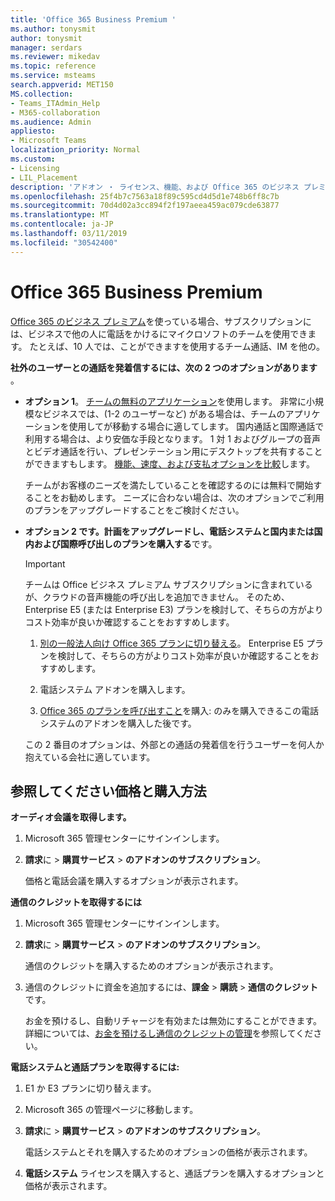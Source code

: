 ```yaml
---
title: 'Office 365 Business Premium '
ms.author: tonysmit
author: tonysmit
manager: serdars
ms.reviewer: mikedav
ms.topic: reference
ms.service: msteams
search.appverid: MET150
MS.collection:
- Teams_ITAdmin_Help
- M365-collaboration
ms.audience: Admin
appliesto:
- Microsoft Teams
localization_priority: Normal
ms.custom:
- Licensing
- LIL_Placement
description: 'アドオン ・ ライセンス、機能、および Office 365 のビジネス プレミアム プランを購入する方法について説明します。 '
ms.openlocfilehash: 25f4b7c7563a18f89c595cd4d5d1e748b6ff8c7b
ms.sourcegitcommit: 70d4d02a3cc894f2f197aeea459ac079cde63877
ms.translationtype: MT
ms.contentlocale: ja-JP
ms.lasthandoff: 03/11/2019
ms.locfileid: "30542400"
---
```

# <a name="office-365-business-premium"></a>Office 365 Business Premium

[Office 365 のビジネス プレミアム](https://products.office.com/en/business/office-365-business-premium)を使っている場合、サブスクリプションには、ビジネスで他の人に電話をかけるにマイクロソフトのチームを使用できます。 たとえば、10 人では、ことができますを使用するチーム通話、IM を他の。

**社外のユーザーとの通話を発着信するには、次の 2 つのオプションがあります** 。

- **オプション 1**。 [チームの無料のアプリケーション](https://products.office.com/microsoft-teams/free)を使用します。 非常に小規模なビジネスでは、(1-2 のユーザーなど) がある場合は、チームのアプリケーションを使用してが移動する場合に適してします。 国内通話と国際通話で利用する場合は、より安価な手段となります。 1 対 1 およびグループの音声とビデオ通話を行い、プレゼンテーション用にデスクトップを共有することができますもします。 [機能、速度、および支払オプションを比較](https://products.office.com/microsoft-teams/free)します。

     チームがお客様のニーズを満たしていることを確認するのには無料で開始することをお勧めします。 ニーズに合わない場合は、次のオプションでご利用のプランをアップグレードすることをご検討ください。

- **オプション 2 です。計画をアップグレードし、電話システムと国内または国内および国際呼び出しのプランを購入する**です。

    > [!Important]
    > チームは Office ビジネス プレミアム サブスクリプションに含まれているが、クラウドの音声機能の呼び出しを追加できません。 そのため、Enterprise E5 (または Enterprise E3) プランを検討して、そちらの方がよりコスト効率が良いか確認することをおすすめします。

    1. [別の一般法人向け Office 365 プランに切り替える](https://support.office.com/article/73318661-8f33-478b-bcc7-fb8d69dbb22a)。 Enterprise E5 プランを検討して、そちらの方がよりコスト効率が良いか確認することをおすすめします。

    2. 電話システム アドオンを購入します。
    
    3. [Office 365 のプランを呼び出すこと](../calling-plans-for-office-365.md)を購入: のみを購入できるこの電話システムのアドオンを購入した後です。
    
    この 2 番目のオプションは、外部との通話の発着信を行うユーザーを何人か抱えている会社に適しています。

## <a name="how-to-see-prices-and-buy"></a>参照してください価格と購入方法
<a name="bkmk_buypremium"> </a>

 **オーディオ会議を取得します。**

1. Microsoft 365 管理センターにサインインします。

2. **請求**に > **購買サービス** > **のアドオンのサブスクリプション**。

   価格と電話会議を購入するオプションが表示されます。

**通信のクレジットを取得するには**

1. Microsoft 365 管理センターにサインインします。

2. **請求**に > **購買サービス** > **のアドオンのサブスクリプション**。

   通信のクレジットを購入するためのオプションが表示されます。

3. 通信のクレジットに資金を追加するには、**課金** > **購読** > **通信のクレジット**です。

    お金を預けるし、自動リチャージを有効または無効にすることができます。 詳細については、[お金を預けるし通信のクレジットの管理](../add-funds-and-manage-communications-credits.md)を参照してください。 


**電話システムと通話プランを取得するには:**

1. E1 か E3 プランに切り替えます。

2. Microsoft 365 の管理ページに移動します。

3. **請求**に > **購買サービス** > **のアドオンのサブスクリプション**。

    電話システムとそれを購入するためのオプションの価格が表示されます。

4. **電話システム** ライセンスを購入すると、通話プランを購入するオプションと価格が表示されます。